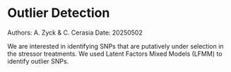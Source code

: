 # Outlier Detection

Authors: A. Zyck & C. Cerasia
Date: 20250502

We are interested in identifying SNPs that are putatively under selection in the stressor treatments. We used Latent Factors Mixed Models (LFMM) to identify outlier SNPs. 

